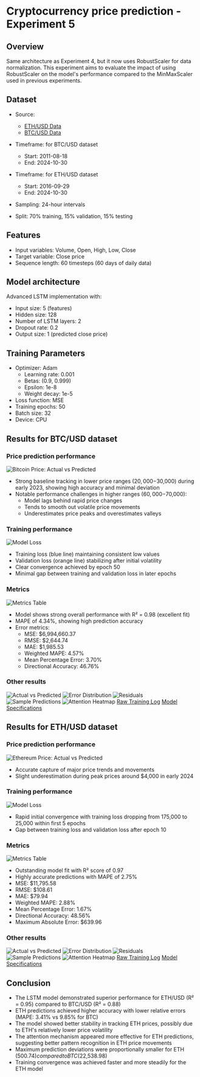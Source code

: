 # Cryptocurrency price prediction - Experiment 5

## Overview

Same architecture as Experiment 4, but it now uses RobustScaler for data normalization. This experiment aims to evaluate the impact of using RobustScaler on the model's performance compared to the MinMaxScaler used in previous experiments.

## Dataset
- Source:
  - [ETH/USD Data](https://www.kaggle.com/datasets/imranbukhari/comprehensive-ethusd-1m-data)
  - [BTC/USD Data](https://www.kaggle.com/datasets/imranbukhari/comprehensive-btcusd-1m-data)

- Timeframe: for BTC/USD dataset
  - Start: 2011-08-18
  - End: 2024-10-30
- Timeframe: for ETH/USD dataset
  - Start: 2016-09-29
  - End: 2024-10-30
- Sampling: 24-hour intervals
- Split: 70% training, 15% validation, 15% testing

## Features
- Input variables: Volume, Open, High, Low, Close
- Target variable: Close price
- Sequence length: 60 timesteps (60 days of daily data)

## Model architecture
Advanced LSTM implementation with:
- Input size: 5 (features)
- Hidden size: 128
- Number of LSTM layers: 2
- Dropout rate: 0.2
- Output size: 1 (predicted close price)

## Training Parameters
- Optimizer: Adam
  - Learning rate: 0.001
  - Betas: (0.9, 0.999)
  - Epsilon: 1e-8
  - Weight decay: 1e-5
- Loss function: MSE
- Training epochs: 50
- Batch size: 32
- Device: CPU

## Results for BTC/USD dataset

### Price prediction performance
![Bitcoin Price: Actual vs Predicted](results/btc/time_series.png)

- Strong baseline tracking in lower price ranges ($20,000-$30,000) during early 2023, showing high accuracy and minimal deviation
- Notable performance challenges in higher ranges ($60,000-$70,000):
  - Model lags behind rapid price changes
  - Tends to smooth out volatile price movements
  - Underestimates price peaks and overestimates valleys

### Training performance
![Model Loss](results/btc/training_history.png)

- Training loss (blue line) maintaining consistent low values
- Validation loss (orange line) stabilizing after initial volatility
- Clear convergence achieved by epoch 50
- Minimal gap between training and validation loss in later epochs

### Metrics
![Metrics Table](results/btc/metrics_table.png)

- Model shows strong overall performance with R² = 0.98 (excellent fit)
- MAPE of 4.34%, showing high prediction accuracy
- Error metrics:
  - MSE: $6,994,660.37
  - RMSE: $2,644.74
  - MAE: $1,985.53
  - Weighted MAPE: 4.57%
  - Mean Percentage Error: 3.70%
  - Directional Accuracy: 46.76%

### Other results
![Actual vs Predicted](results/btc/actual_vs_predicted.png)
![Error Distribution](results/btc/error_distribution.png)
![Residuals](results/btc/residuals.png)
![Sample Predictions](results/btc/sample_predictions.png)
![Attention Heatmap](results/btc/attention_heatmap.png)
[Raw Training Log](results/btc/training.log)
[Model Specifications](results/btc/model_specifications.txt)

## Results for ETH/USD dataset

### Price prediction performance
![Ethereum Price: Actual vs Predicted](results/eth/time_series.png)

- Accurate capture of major price trends and movements
- Slight underestimation during peak prices around $4,000 in early 2024

### Training performance
![Model Loss](results/eth/training_history.png)

- Rapid initial convergence with training loss dropping from 175,000 to 25,000 within first 5 epochs
- Gap between training loss and validation loss after epoch 10

### Metrics
![Metrics Table](results/eth/metrics_table.png)

- Outstanding model fit with R² score of 0.97
- Highly accurate predictions with MAPE of 2.75%
- MSE: $11,795.58
- RMSE: $108.61
- MAE: $79.94
- Weighted MAPE: 2.88%
- Mean Percentage Error: 1.67%
- Directional Accuracy: 48.56%
- Maximum Absolute Error: $639.96

### Other results
![Actual vs Predicted](results/eth/actual_vs_predicted.png)
![Error Distribution](results/eth/error_distribution.png)
![Residuals](results/eth/residuals.png)
![Sample Predictions](results/eth/sample_predictions.png)
![Attention Heatmap](results/eth/attention_heatmap.png)
[Raw Training Log](results/eth/training.log)
[Model Specifications](results/eth/model_specifications.txt)

## Conclusion

- The LSTM model demonstrated superior performance for ETH/USD (R² = 0.95) compared to BTC/USD (R² = 0.88)
- ETH predictions achieved higher accuracy with lower relative errors (MAPE: 3.41% vs 9.85% for BTC)
- The model showed better stability in tracking ETH prices, possibly due to ETH's relatively lower price volatility
- The attention mechanism appeared more effective for ETH predictions, suggesting better pattern recognition in ETH price movements
- Maximum prediction deviations were proportionally smaller for ETH ($500.74) compared to BTC ($22,538.98)
- Training convergence was achieved faster and more steadily for the ETH model